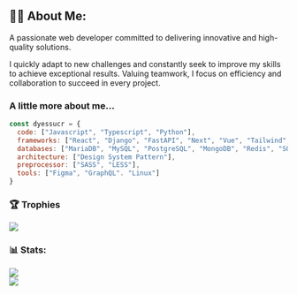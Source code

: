 ## 👨‍💻 About Me:
A passionate web developer committed to delivering innovative and high-quality solutions.

I quickly adapt to new challenges and constantly seek to improve my skills to achieve exceptional results.
Valuing teamwork, I focus on efficiency and collaboration to succeed in every project.

### A little more about me...
```javascript
const dyessucr = {
  code: ["Javascript", "Typescript", "Python"],
  frameworks: ["React", "Django", "FastAPI", "Next", "Vue", "Tailwind", "Bootstrap"],
  databases: ["MariaDB", "MySQL", "PostgreSQL", "MongoDB", "Redis", "SQlite"],
  architecture: ["Design System Pattern"],
  preprocessor: ["SASS", "LESS"],
  tools: ["Figma", "GraphQL". "Linux"]
}
```

### 🏆 Trophies
![](https://github-profile-trophy.vercel.app/?username=dyessucr&theme=discord&no-frame=true&no-bg=true&margin-w=4)

### 📊 Stats:
<!-- ![](https://github-readme-stats.vercel.app/api?username=dyessucr&theme=react&hide_border=true&include_all_commits=false&count_private=false)<br/> -->
![](https://github-readme-streak-stats.herokuapp.com/?user=dyessucr&theme=react&hide_border=true)<br/>
![](https://github-readme-stats-sigma-five.vercel.app/api/top-langs/?username=dyessucr&theme=react&hide_border=true&include_all_commits=false&count_private=false&layout=compact)
